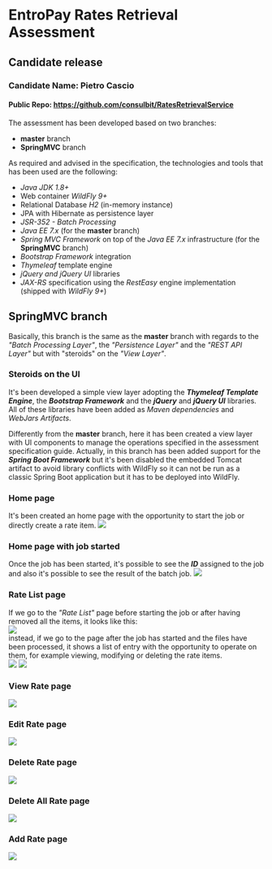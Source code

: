 # EntroPay Rates Retrieval Assessment
## Candidate release

### Candidate Name: Pietro Cascio
#### Public Repo: https://github.com/consulbit/RatesRetrievalService

The assessment has been developed based on two branches:
* **master** branch
* **SpringMVC** branch

As required and advised in the specification, the technologies and tools that has been used are the following:
* _Java JDK 1.8+_
* Web container _WildFly 9+_
* Relational Database _H2_ (in-memory instance)
* JPA with Hibernate as persistence layer
* _JSR-352 - Batch Processing_
* _Java EE 7.x_ (for the **master** branch)
* _Spring MVC Framework_ on top of the _Java EE 7.x_ infrastructure (for the **SpringMVC** branch)
* _Bootstrap Framework_ integration
* _Thymeleaf_ template engine
* _jQuery and jQuery UI_ libraries
* _JAX-RS_ specification using the _RestEasy_ engine implementation (shipped with _WildFly 9+_)

## SpringMVC branch
Basically, this branch is the same as the **master** branch with regards to the _"Batch Processing Layer"_, the _"Persistence 
Layer"_ and the _"REST API Layer"_ but with "steroids" on the _"View Layer"_.

### Steroids on the UI
It's been developed a simple view layer adopting the _**Thymeleaf Template Engine**_, the _**Bootstrap Framework**_ and the 
_**jQuery**_ and _**jQuery UI**_ libraries. All of these libraries have been added as _Maven dependencies_ and _WebJars Artifacts_.

Differently from the **master** branch, here it has been created a view layer with UI components to manage the operations 
 specified in the assessment specification guide.
Actually, in this branch has been added support for the _**Spring Boot Framework**_ but it's been disabled the embedded Tomcat artifact to avoid library conflicts with WildFly so it can not be run as a classic Spring Boot application but it has to be deployed into WildFly.
### Home page
It's been created an home page with the opportunity to start the job or directly create a rate item.
![](./screenshots/1-home.png)
### Home page with job started
Once the job has been started, it's possible to see the _**ID**_ assigned to the job and also it's possible to see the result
of the batch job.
![](./screenshots/2-job-started.png)
### Rate List page
If we go to the _"Rate List"_ page before starting the job or after having removed all the items, it looks like this:  
![](./screenshots/10-empty-rate-list.png)<br />
instead, if we go to the page after the job has started and the files have been processed, it shows a list of entry with 
the opportunity to operate on them, for example viewing, modifying or deleting the rate items.  
![](./screenshots/3-rate-list.png)
![](./screenshots/4-rate-list.png)
### View Rate page
![](./screenshots/5-view-rate.png)
### Edit Rate page
![](./screenshots/6-edit-rate.png)
### Delete Rate page
![](./screenshots/7-delete-rate.png)
### Delete All Rate page
![](./screenshots/8-delete-all-rate.png)
### Add Rate page
![](./screenshots/9-add-rate.png)
